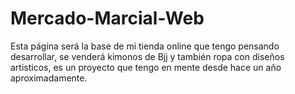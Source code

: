 # Mercado-Marcial-Web
Esta página será la base de mi tienda online que tengo pensando desarrollar, se venderá kimonos de Bjj y también ropa con diseños artisticos, es un proyecto que tengo en mente desde hace un año aproximadamente.
